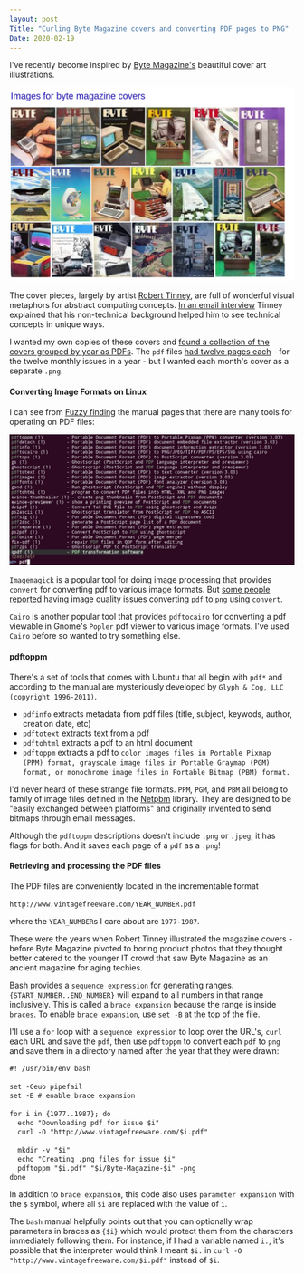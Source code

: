 ```yaml
---
layout: post
Title: "Curling Byte Magazine covers and converting PDF pages to PNG"
Date: 2020-02-19
---
```

I've recently become inspired by [Byte Magazine's](https://en.wikipedia.org/wiki/Byte_(magazine)) beautiful cover art illustrations.

![curling-byte-magazine-covers-1.png](assets/curling-byte-magazine-covers-1.png)

The cover pieces, largely by artist [Robert Tinney](https://en.wikipedia.org/wiki/Robert_Tinney), are full of wonderful visual metaphors for abstract computing concepts. [In an email interview](http://www.vintagecomputing.com/index.php/archives/169/vcg-interview-robert-tinney-microcomputer-illustration-pioneer) Tinney explained that his non-technical background helped him to see technical concepts in unique ways.

I wanted my own copies of these covers and [found a collection of the covers grouped by year as PDFs](http://www.vintagefreeware.com/bytecvrs.htm). The `pdf` files [had twelve pages each](http://www.vintagefreeware.com/1978.pdf) - for the twelve monthly issues in a year - but I wanted each month's cover as a separate `.png`.

#### Converting Image Formats on Linux
I can see from [Fuzzy finding](https://github.com/junegunn/fzf/wiki/examples#man-pages) the manual pages that there are many tools for operating on PDF files:

![curling-byte-magazine-covers-0.png](assets/curling-byte-magazine-covers-0.png)

`Imagemagick` is a popular tool for doing image processing that provides `convert` for converting pdf to various image formats. But [some people reported](https://askubuntu.com/questions/50170/how-to-convert-pdf-to-image) having image quality issues converting `pdf` to `png` using `convert`.

`Cairo` is another popular tool that provides `pdftocairo` for converting a pdf viewable in Gnome's `Popler` pdf viewer to various image formats. I've used `Cairo` before so wanted to try something else.

#### pdftoppm
There's a set of tools that comes with Ubuntu that all begin with `pdf*` and according to the manual are mysteriously developed by `Glyph & Cog, LLC (copyright 1996-2011)`.
- `pdfinfo` extracts metadata from pdf files (title, subject, keywods, author, creation date, etc)
- `pdftotext` extracts text from a pdf
- `pdftohtml` extracts a pdf to an html document
- `pdftoppm` extracts a pdf to `color images files in Portable Pixmap (PPM) format, grayscale image files in Portable Graymap (PGM) format, or monochrome image files in Portable Bitmap (PBM) format.`

I'd never heard of these strange file formats. `PPM`, `PGM`, and `PBM` all belong to family of image files defined in the [Netpbm](https://en.wikipedia.org/wiki/Netpbm) library. They are designed to be "easily exchanged between platforms" and originally invented to send bitmaps through email messages.

Although the `pdftoppm` descriptions doesn't include `.png` or `.jpeg`, it has flags for both. And it saves each page of a `pdf` as a `.png`!

#### Retrieving and processing the PDF files
The PDF files are conveniently located in the incrementable format

`http://www.vintagefreeware.com/YEAR_NUMBER.pdf`

where the `YEAR_NUMBER`s I care about are `1977-1987`.

These were the years when Robert Tinney illustrated the magazine covers - before Byte Magazine pivoted to boring product photos that they thought better catered to the younger IT crowd that saw Byte Magazine as an ancient magazine for aging techies.

Bash provides a `sequence expression` for generating ranges. `{START_NUMBER..END_NUMBER}` will expand to all numbers in that range inclusively. This is called a `brace expansion` because the range is inside `braces`. To enable `brace expansion`, use `set -B` at the top of the file.

I'll use a `for` loop with a `sequence expression` to loop over the URL's, `curl` each URL and save the `pdf`, then use `pdftoppm` to convert each `pdf` to `png` and save them in a directory named after the year that they were drawn:

```
#! /usr/bin/env bash

set -Ceuo pipefail
set -B # enable brace expansion

for i in {1977..1987}; do
  echo "Downloading pdf for issue $i"
  curl -O "http://www.vintagefreeware.com/$i.pdf"

  mkdir -v "$i"
  echo "Creating .png files for issue $i"
  pdftoppm "$i.pdf" "$i/Byte-Magazine-$i" -png
done
```

In addition to `brace expansion`, this code also uses `parameter expansion` with the `$` symbol, where all `$i` are replaced with the value of `i`.

The `bash` manual helpfully points out that you can optionally wrap parameters in braces as `{$i}` which would protect them from the characters immediately following them. For instance, if I had a variable named `i.`, it's possible that the interpreter would think I meant `$i.` in `curl -O "http://www.vintagefreeware.com/$i.pdf"` instead of `$i`.
